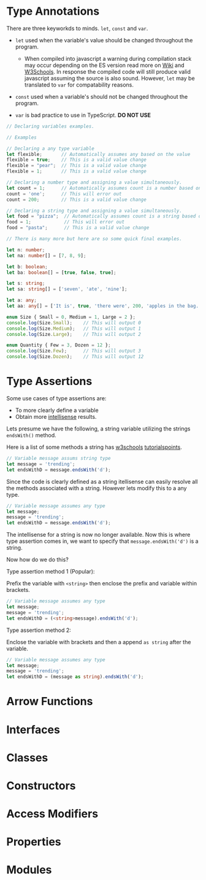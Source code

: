 # Type Annotations

There are three keyworkds to minds. `let`, `const` and `var`.

- `let` used when the variable's value should be changed throughout the program. 
  - When compiled into javascript a warning during compilation stack may occur depending on the ES version read more on [Wiki](https://en.wikipedia.org/wiki/ECMAScript) and [W3Schools](https://www.w3schools.com/js/js_versions.asp). In response the compiled code will still produce valid javascript assuming the source is also sound. However, `let` may be translated to `var` for compatability reasons.
  
- `const` used when a variable's should not be changed throughout the program. 
- `var` is bad practice to use in TypeScript. **DO NOT USE** 

```typescript
// Declaring variables examples.

// Examples

// Declaring a any type variable
let flexible;       // Automatically assumes any based on the value
flexible = true;    // This is a valid value change
flexible = "pear";  // This is a valid value change
flexible = 1;       // This is a valid value change

// Declaring a number type and assigning a value simultaneously.
let count = 1;      // Automatically assumes count is a number based on the value
count = 'one';      // This will error out
count = 200;        // This is a valid value change

// Declaring a string type and assigning a value simultaneously.
let food = "pizza";  // Automatically assumes count is a string based on the value
food = 1;            // This will error out
food = "pasta";      // This is a valid value change

// There is many more but here are so some quick final examples.

let n: number;
let na: number[] = [7, 8, 9];

let b: boolean;
let ba: boolean[] = [true, false, true];

let s: string;
let sa: string[] = ['seven', 'ate', 'nine'];

let a: any;
let aa: any[] = ['It is', true, 'there were', 200, 'apples in the bag.'];

enum Size { Small = 0, Medium = 1, Large = 2 }; 
console.log(Size.Small);    // This will output 0
console.log(Size.Medium);   // This will output 1
console.log(Size.Large);    // This will output 2

enum Quantity { Few = 3, Dozen = 12 }; 
console.log(Size.Few);      // This will output 3
console.log(Size.Dozen);    // This will output 12
```

# Type Assertions

Some use cases of type assertions are:
- To more clearly define a variable 
- Obtain more [intellisense](https://code.visualstudio.com/docs/editor/intellisense) results. 

Lets presume we have the following, a string variable utilizing the strings `endsWith()` method. 

Here is a list of some methods a string has [w3schools](https://www.w3schools.com/js/js_string_methods.asp) [tutorialspoints](https://www.tutorialspoint.com/typescript/typescript_strings.htm).
```typescript
// Variable message assums string type
let message = 'trending';
let endsWithD = message.endsWith('d');
```

Since the code is clearly defined as a string itellisense can easily resolve all the methods associated with a string. However lets modify this to a any type.

```typescript
// Variable message assumes any type
let message;
message = 'trending';
let endsWithD = message.endsWith('d');
```
The intellisense for a string is now no longer available. Now this is where type assertion comes in, we want to specify that `message.endsWith('d')` is a string. 

Now how do we do this? 

Type assertion method 1 (Popular):

Prefix the variable with `<string>` then enclose the prefix and variable within brackets.

```typescript
// Variable message assumes any type
let message;
message = 'trending';
let endsWithD = (<string>message).endsWith('d');
```

Type assertion method 2:

Enclose the variable with brackets and then a append `as string` after the variable.

```typescript
// Variable message assumes any type
let message;
message = 'trending';
let endsWithD = (message as string).endsWith('d');
```

# Arrow Functions

# Interfaces

# Classes

# Constructors

# Access Modifiers

# Properties

# Modules

